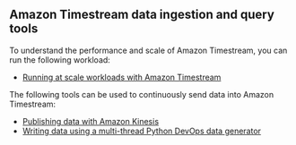 ## Amazon Timestream data ingestion and query tools
To understand the performance and scale of Amazon Timestream, you can run the following workload:
* [Running at scale workloads with Amazon Timestream](https://github.com/awslabs/amazon-timestream-tools/tree/master/tools/perf-scale-workload/)

The following tools can be used to continuously send data into Amazon Timestream:
* [Publishing data with Amazon Kinesis](https://github.com/awslabs/amazon-timestream-tools/blob/master/tools/kinesis_ingestor/)
* [Writing data using a multi-thread Python DevOps data generator](https://github.com/awslabs/amazon-timestream-tools/blob/master/tools/continuous-ingestor/)
